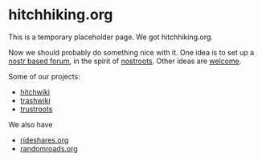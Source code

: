 # hitchhiking.org

This is a temporary placeholder page.  We got hitchhiking.org.

Now we should probably do something nice with it.  One idea is to set up a [nostr based forum](https://github.com/Hitchwiki/hitchhiking.org/issues), in the spirit of [nostroots](https://github.com/Trustroots/nostroots).
Other ideas are [welcome](https://github.com/Hitchwiki/hitchhiking.org/issues/new).

Some of our projects:

* [hitchwiki](https://hitchwiki.org/)
* [trashwiki](https://trashwiki.org/)
* [trustroots](https://trustroots.org/)

We also have

* [rideshares.org](https://rideshares.org/)
* [randomroads.org](https://randomroads.org/)
